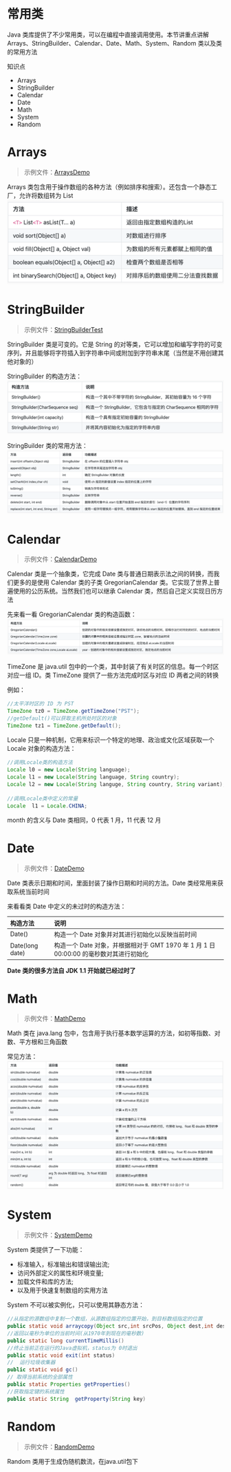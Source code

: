 # 常用类

Java 类库提供了不少常用类，可以在编程中直接调用使用。本节讲重点讲解 Arrays、StringBuilder、Calendar、Date、Math、System、Random 类以及类的常用方法

知识点

-   Arrays
-   StringBuilder
-   Calendar
-   Date
-   Math
-   System
-   Random

# Arrays

> 示例文件：[ArraysDemo](./day25/ArraysDemo.java)

Arrays 类包含用于操作数组的各种方法（例如排序和搜索）。还包含一个静态工厂，允许将数组转为 List
![Arrays常用方法](../img/Arrays常用方法.png)

# StringBuilder

> 示例文件：[StringBuilderTest](./day26/StringBuilderTest.java)

StringBuilder 类是可变的。它是 String 的对等类，它可以增加和编写字符的可变序列，并且能够将字符插入到字符串中间或附加到字符串末尾（当然是不用创建其他对象的）

StringBuilder 的构造方法：
![StringBuilder构造方法](../img/StringBuilder构造方法.png)

StringBuilder 类的常用方法：
![StringBuilder常用方法](../img/StringBuilder常用方法.png)

# Calendar

> 示例文件：[CalendarDemo](./day27/CalendarDemo.java)

Calendar 类是一个抽象类，它完成 Date 类与普通日期表示法之间的转换，而我们更多的是使用 Calendar 类的子类 GregorianCalendar 类。它实现了世界上普遍使用的公历系统。当然我们也可以继承 Calendar 类，然后自己定义实现日历方法

先来看一看 GregorianCalendar 类的构造函数：
![GregorianCalendar构造方法](../img/GregorianCalendar构造方法.png)

TimeZone 是 java.util 包中的一个类，其中封装了有关时区的信息。每一个时区对应一组 ID。类 TimeZone 提供了一些方法完成时区与对应 ID 两者之间的转换

例如：

```java
//太平洋时区的 ID 为 PST
TimeZone tz0 = TimeZone.getTimeZone("PST");
//getDefault()可以获取主机所处时区的对象
TimeZone tz1 = TimeZone.getDefault();
```

Locale 只是一种机制，它用来标识一个特定的地理、政治或文化区域获取一个 Locale 对象的构造方法：

```java
//调用Locale类的构造方法
Locale l0 = new Locale(String language);
Locale l1 = new Locale(String language, String country);
Locale l2 = new Locale(String languge, String country, String variant);

//调用Locale类中定义的常量
Locale  l1 = Locale.CHINA;
```

month 的含义与 Date 类相同，0 代表 1 月，11 代表 12 月

# Date

> 示例文件：[DateDemo](./day28/DateDemo.java)

Date 类表示日期和时间，里面封装了操作日期和时间的方法。Date 类经常用来获取系统当前时间

来看看类 Date 中定义的未过时的构造方法：

| 构造方法            | 说明                                                          |
| :-------------- | :---------------------------------------------------------- |
| Date()          | 构造一个 Date 对象并对其进行初始化以反映当前时间                                 |
| Date(long date) | 构造一个 Date 对象，并根据相对于 GMT 1970 年 1 月 1 日 00:00:00 的毫秒数对其进行初始化 |

**Date 类的很多方法自 JDK 1.1 开始就已经过时了**

# Math

> 示例文件：[MathDemo](./day29/MathDemo.java)

Math 类在 java.lang 包中，包含用于执行基本数学运算的方法，如初等指数、对数、平方根和三角函数

常见方法：
![Math常用方法](../img/Math常用方法.png)

# System

> 示例文件：[SystemDemo](./day30/SystemDemo.java)

System 类提供了一下功能：

-   标准输入，标准输出和错误输出流;
-   访问外部定义的属性和环境变量;
-   加载文件和库的方法;
-   以及用于快速复制数组的实用方法

System 不可以被实例化，只可以使用其静态方法：

```java
//从指定的源数组中复制一个数组，从源数组指定的位置开始，到目标数组指定的位置
public static void arraycopy(Object src,int srcPos, Object dest,int desPos,int length)
//返回以毫秒为单位的当前时间(从1970年到现在的毫秒数)
public static long currentTimeMillis()  
//终止当前正在运行的Java虚拟机，status为 0时退出
public static void exit(int status)  
//  运行垃圾收集器
public static void gc()
// 取得当前系统的全部属性
public static Properties getProperties()
//获取指定键的系统属性
public static String  getProperty(String key)
```

# Random

> 示例文件：[RandomDemo](./day31/RandomDemo.java)

Random 类用于生成伪随机数流，在java.util包下
